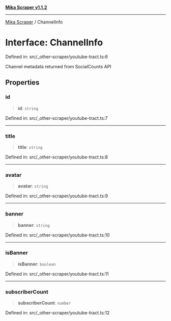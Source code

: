 [**Mika Scraper v1.1.2**](../README.md)

***

[Mika Scraper](../README.md) / ChannelInfo

# Interface: ChannelInfo

Defined in: src/\_other-scraper/youtube-tract.ts:6

Channel metadata returned from SocialCounts API

## Properties

### id

> **id**: `string`

Defined in: src/\_other-scraper/youtube-tract.ts:7

***

### title

> **title**: `string`

Defined in: src/\_other-scraper/youtube-tract.ts:8

***

### avatar

> **avatar**: `string`

Defined in: src/\_other-scraper/youtube-tract.ts:9

***

### banner

> **banner**: `string`

Defined in: src/\_other-scraper/youtube-tract.ts:10

***

### isBanner

> **isBanner**: `boolean`

Defined in: src/\_other-scraper/youtube-tract.ts:11

***

### subscriberCount

> **subscriberCount**: `number`

Defined in: src/\_other-scraper/youtube-tract.ts:12
